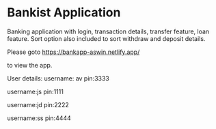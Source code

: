 # Bankist Application

Banking application with login, transaction details, transfer feature, loan feature.
Sort option also included to sort withdraw and deposit details.

Please goto
https://bankapp-aswin.netlify.app/

to view the app.

User details:
username: av
pin:3333

username:js
pin:1111

username:jd
pin:2222

username:ss
pin:4444
